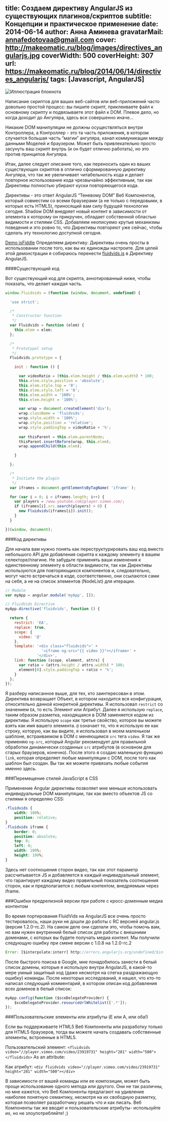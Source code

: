 title: Создаем директиву AngularJS из существующих плагинов/скриптов
subtitle: Концепции и практическое применение
date: 2014-06-14
author: Анна Аминева
gravatarMail: annafedotovaa@gmail.com
cover: http://makeomatic.ru/blog/images/directives_angularjs.jpg
coverWidth: 500
coverHeight: 307
url: https://makeomatic.ru/blog/2014/06/14/directives_angularjs/
tags: [Javascript, AngularJS]
---
![Иллюстрация блокнота](/blog/images/directives_angularjs.jpg)

Написание скриптов для ваших веб-сайтов или веб-приложений часто довольно простой процесс: вы пишите скрипт, приклеиваете файл к основному скрипту и подвязываете этот файл к DOM. Плевое дело, но когда доходит до Ангуляра, здесь все совершенно иначе...
<!-- more -->


Никакие DOM манипуляции не должны осуществляться внутри Контроллера, а Контроллер - это та часть приложения, в котором случается большая часть “магии” ангуляра, канал коммуникации между данными Моделей и браузером. Может быть привлекательно просто засунуть ваш скрипт внутрь (и он будет отлично работать), но это против принципов Ангуляра.

Итак, далее следует описание того, как переносить один из ваших существующих скриптов в отлично сформированную директиву Ангуляра, что так же увеличивает читабельность кода и делает повторное использование кода чрезвычайно эффективным, так как Директивы полностью убирают куски повторяющегося кода.

Директивы - это ответ AngularJS “Теневому DOM” Веб Компонентов, который совместим со всеми браузерами (а не только с передовыми, в которых есть HTML5), приносящий вам силу будущей технологии сегодня. Shadow DOM внедряет новый контент в зависимости от элемента к которому он прикручен, обладает собственной областью видимости и стилями CSS. Добавляем неописуемо крутые механизмы поведения и это ровно то, что Директивы повторяют уже сейчас, чтобы сделать эту технологию доступной сегодня.

[Demo jsFiddle](http://jsfiddle.net/toddmotto/MvGyc/)
Определяем директиву:
Директивы очень просты в использовании после того, как вы их единожды настроите. Для целей этой демонстрации я собираюсь перенести [fluidvids.js](http://toddmotto.com/fluid-and-responsive-youtube-and-vimeo-videos-with-fluidvids-js) в Директиву AngularJS.

####Существующий код

Вот существующий код для скрипта, аннотированный ниже, чтобы показать, что делает каждая часть.
```js
window.fluidvids = (function (window, document, undefined) {

  'use strict';

  /*
   * Constructor function
   */
  var Fluidvids = function (elem) {
    this.elem = elem;
  };

  /*
   * Prototypal setup
   */
  Fluidvids.prototype = {

    init : function () {

      var videoRatio = (this.elem.height / this.elem.width) * 100;
      this.elem.style.position = 'absolute';
      this.elem.style.top = '0';
      this.elem.style.left = '0';
      this.elem.width = '100%';
      this.elem.height = '100%';

      var wrap = document.createElement('div');
      wrap.className = 'fluidvids';
      wrap.style.width = '100%';
      wrap.style.position = 'relative';
      wrap.style.paddingTop = videoRatio + '%';
      
      var thisParent = this.elem.parentNode;
      thisParent.insertBefore(wrap, this.elem);
      wrap.appendChild(this.elem);

    }

  };

  /*
   * Initiate the plugin
   */
  var iframes = document.getElementsByTagName( 'iframe' );

  for (var i = 0; i < iframes.length; i++) {
    var players = /www.youtube.com|player.vimeo.com/;
    if (iframes[i].src.search(players) > 0) {
      new Fluidvids(iframes[i]).init();
    }
  }

})(window, document);
```
###Код директивы

Для начала вам нужно понять как переструктурировать ваш код вместо небольшого API для добавления скрипта к каждому элементу в вашем селекторе/плагине. Не забудьте применять ваши изменения к единственному элементу в области видимости, так как Директивы используются для повторяющихся компонентов и, следовательно, могут часто встречаться в коде, соответственно, они ссылаются сами на себя, а не на список элементов (NodeList) для итерации.

```js
// Module
var myApp = angular.module('myApp', []);

// FluidVids Directive
myApp.directive('fluidvids', function () {

  return {
    restrict: 'EA',
    replace: true,
    scope: {
      video: '@'
    },
    template: '<div class="fluidvids">' +
                '<iframe ng-src="{{ video }}"></iframe>' +
              '</div>',
    link: function (scope, element, attrs) {
      var ratio = (attrs.height / attrs.width) * 100;
      element[0].style.paddingTop = ratio + '%';
    }
  };
});
```

Я разберу написанное выше, для тех, кто заинтересован в этом. Директива возвращает Объект, в котором находится вся конфигурация, относительно данной конкретной директивы. Я использовал `restrict` со значением `EA`, то есть Элемент или Атрибут. Далее я использую `replace`, таким образом разметка, находящаяся в DOM заменяется кодом из директивы. Я использую `scope` как третье свойство, которое вы можете взять как имя вашего элемента. `@` означает то, что я использую ее как строку, которую, как вы видите, я использовал в моем маленьком шаблоне, встраиваемом в DOM с меняющимся `src` тега `video`. Я так же применяю `ng-src`, который Angular рекомендует для правильной обработки динамически созданных `src` атрибутов (в основном для старых браузеров, конечно). После этого я создаю маленькую функцию `link`, которая определяет любые манипуляции с DOM, после того как шаблон был создан. Вы так же можете привязать любые события именно здесь.

###Перемещение стилей JavaScript в CSS

Применение Angular директивы позволяет мне меньше использовать индивидуальные DOM манипуляции, так как вместо объектов JS со стилями я определяю CSS:

```css
.fluidvids {
    width: 100%;
    position: relative;
}
.fluidvids iframe {
    border: 0;
    position: absolute;
    top: 0;
    left: 0;
    width: 100%;
    height: 100%;
}
```
Здесь нет соотношения сторон видео, так как этот параметр рассчитывается JS и добавляется в каждый индивидуальный элемент, что гарантирует каждому видео правильный показатель соотношения сторон, как и предполагается с любым контентом, внедряемым через iframe.

###Ошибки предрелизной версии при работе с кросс-доменным медиа контентом

Во время портирования FluidVids на AngularJS все очень просто тестировалось, наши руки не дошли до работы с  RC версией angular.js (версия 1.2.0-rc.2). На самом деле они сделали это, чтобы помочь вам, но вам нужен внутренний белый список для работы с внешними доменами, с которых вы будете получать медиа контент. Мы получили следующую ошибку при смене версии с 1.0.8 на 1.2.0-rc.2
```js
Error: [$interpolate:interr] http://errors.angularjs.org/undefined/$interpolate/interr?p0=%7B%7B%20src%2…%24sce%2Finsecurl%3Fp0%3D%252F%252Fplayer.vimeo.com%252Fvideo%252F23919731
```

После быстрого поиска в Google, мне понадобилось занести в белый список домены, которые я использую внутри AngularJS, в какой-то мере умный защитный ход (даже несмотря на слегка раздражающую ошибку) команды. После некоторых исследований, я нашел, что кто-то написал следующий комментарий, в котором описан код добавления всех доменов в белый список:

```js
myApp.config(function ($sceDelegateProvider) {  
    $sceDelegateProvider.resourceUrlWhitelist(['.*']); 
});
```

###Пользовательские элементы или атрибуты (E или A, или оба!)

Если вы поддерживаете HTML5 Веб Компоненты или разработку только для HTML5 браузеров, тогда вы можете начать создавать собственные элементы, встроенные в HTML5.

Пользовательский элемент:
`<fluidvids video="//player.vimeo.com/video/23919731" height="281" width="500"></fluidvids>`
As an attribute:

Как атрибут:
`<div fluidvids video="//player.vimeo.com/video/23919731" height="281" width="500"></div>`

В зависимости от вашей команды или ее композиции, может быть проще использование одного метода или другого. Они не так различны, но мне кажется, что Веб Компоненты предлагают на удивление наиболее понятную семантику, несмотря на их свободную разметку, которая позволяет разработчику решать что и как писать. Веб Компоненты так же вводят и пользовательские атрибуты- используйте их, но не злоупотребляйте! ;)
 
 

